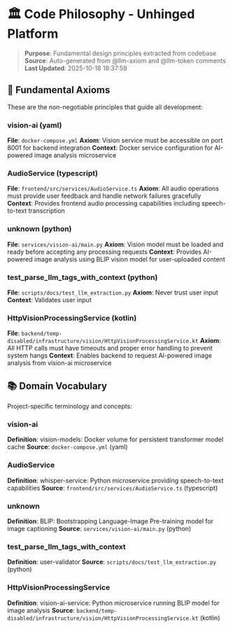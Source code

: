 # 🏛️ Code Philosophy - Unhinged Platform

> **Purpose**: Fundamental design principles extracted from codebase
> **Source**: Auto-generated from @llm-axiom and @llm-token comments
> **Last Updated**: 2025-10-18 18:37:59

## 🎯 Fundamental Axioms

These are the non-negotiable principles that guide all development:

### vision-ai (yaml)
**File**: `docker-compose.yml`
**Axiom**: Vision service must be accessible on port 8001 for backend integration
**Context**: Docker service configuration for AI-powered image analysis microservice

### AudioService (typescript)
**File**: `frontend/src/services/AudioService.ts`
**Axiom**: All audio operations must provide user feedback and handle network failures gracefully
**Context**: Provides frontend audio processing capabilities including speech-to-text transcription

### unknown (python)
**File**: `services/vision-ai/main.py`
**Axiom**: Vision model must be loaded and ready before accepting any processing requests
**Context**: Provides AI-powered image analysis using BLIP vision model for user-uploaded content

### test_parse_llm_tags_with_context (python)
**File**: `scripts/docs/test_llm_extraction.py`
**Axiom**: Never trust user input
**Context**: Validates user input

### HttpVisionProcessingService (kotlin)
**File**: `backend/temp-disabled/infrastructure/vision/HttpVisionProcessingService.kt`
**Axiom**: All HTTP calls must have timeouts and proper error handling to prevent system hangs
**Context**: Enables backend to request AI-powered image analysis from vision-ai microservice

## 📚 Domain Vocabulary

Project-specific terminology and concepts:

### vision-ai
**Definition**: vision-models: Docker volume for persistent transformer model cache
**Source**: `docker-compose.yml` (yaml)

### AudioService
**Definition**: whisper-service: Python microservice providing speech-to-text capabilities
**Source**: `frontend/src/services/AudioService.ts` (typescript)

### unknown
**Definition**: BLIP: Bootstrapping Language-Image Pre-training model for image captioning
**Source**: `services/vision-ai/main.py` (python)

### test_parse_llm_tags_with_context
**Definition**: user-validator
**Source**: `scripts/docs/test_llm_extraction.py` (python)

### HttpVisionProcessingService
**Definition**: vision-ai-service: Python microservice running BLIP model for image analysis
**Source**: `backend/temp-disabled/infrastructure/vision/HttpVisionProcessingService.kt` (kotlin)
